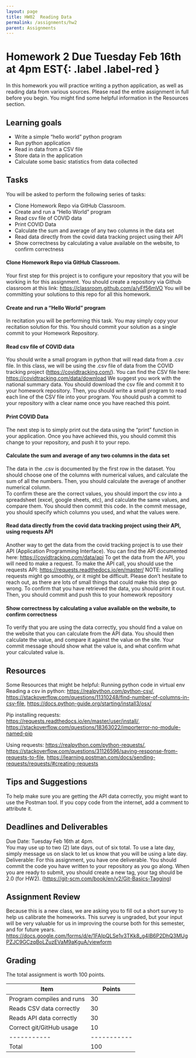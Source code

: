 ```yaml
---
layout: page
title: HW02  Reading Data
permalink: /assignments/hw2
parent: Assignments
---
```


# Homework 2 **Due Tuesday Feb 16th at 4pm EST**{: .label .label-red }
In this homework you will practice writing a python application, as well as reading data from various sources. Please read the entire assignment in full before you begin. You might find some helpful information in the Resources section. 

## Learning goals
- Write a simple “hello world” python program
- Run python application
- Read in data from a CSV file
- Store data in the application 
- Calculate some basic statistics from data collected


## Tasks
You will be asked to perform the following series of tasks:
- Clone Homework Repo via GitHub Classroom.
- Create and run a  “Hello World” program
- Read csv file of COVID data
- Print COVID Data
- Calculate the sum and average of any two columns in the data set
- Read data directly from the covid data tracking project using their API
- Show correctness by calculating a value available on the website, to confirm correctness

#### Clone Homework Repo via GitHub Classroom.
Your first step for this project is to configure your repository that you will be working in for this assignment. You should create a repository via Github classroom at this link: https://classroom.github.com/a/yFf56mVO
You will be committing your solutions to this repo for all this homework.

#### Create and run a  “Hello World” program
In recitation you will be performing this task.  You may simply copy your recitation solution for this.  You should commit your solution as a single commit to your Homework Repository. 

#### Read csv file of COVID data
You should write a small program in python that will read data from a .csv file.  In this class, we will be using the .csv file of data from the COVID tracking project (https://covidtracking.com/). You can find the CSV file here: https://covidtracking.com/data/download
We suggest you work with the national summary data.
You should download the csv file and commit it to your homework repository.  Then, you should write a small program to read each line of the CSV file into your program.
You should push a commit to your repository with a clear name once you have reached this point.

#### Print COVID Data
The next step is to simply print out the data using the “print” function in your application.  Once you have achieved this, you should commit this change to your repository, and push it to your repo.

#### Calculate the sum and average of any two columns in the data set
The data in the .csv is documented by the first row in the dataset. You should choose one of the columns with numerical values, and calculate the sum of all the numbers.  Then, you should calculate the average of another numerical column.  
To confirm these are the correct values, you should import the csv into a spreadsheet (excel, google sheets, etc), and calculate the same values, and compare them.  You should then commit this code. In the commit message, you should specify which columns you used, and what the values were.

#### Read data directly from the covid data tracking project using their API, using requests API
Another way to get the data from the covid tracking project is to use their API (Application Programming Interface).  You can find the API documented here: https://covidtracking.com/data/api
To get the data from the API, you will need to make a request.  To make the API call, you should use the requests API: https://requests.readthedocs.io/en/master/
NOTE: installing requests might go smoothly, or it might be difficult. Please don’t hesitate to reach out, as there are lots of small things that could make this step go wrong.
To confirm that you have retrieved the data, you should print it out.  Then, you should commit and push this to your homework repository

#### Show correctness by calculating a value available on the website, to confirm correctness
To verify that you are using the data correctly, you should find a value on the website that you can calculate from the API data.  You should then calculate the value, and compare it against the value on the site.  Your commit message should show what the value is, and what confirm what your calculated value is.

## Resources

Some Resources that might be helpful: 
Running python code in virtual env
Reading a csv in python: https://realpython.com/python-csv/, https://stackoverflow.com/questions/11310248/find-number-of-columns-in-csv-file, https://docs.python-guide.org/starting/install3/osx/

Pip installing requests: https://requests.readthedocs.io/en/master/user/install/, https://stackoverflow.com/questions/18363022/importerror-no-module-named-pip

Using requests: https://realpython.com/python-requests/, https://stackoverflow.com/questions/31126596/saving-response-from-requests-to-file, https://learning.postman.com/docs/sending-requests/requests/#creating-requests


## Tips and Suggestions
To help make sure you are getting the API data correctly, you might want to use the Postman tool.
If you copy code from the internet, add a comment to attribute it.

## Deadlines and Deliverables
Due Date: Tuesday Feb 16th at 4pm.  
You may use up to two (2) late days, out of six total.  To use a late day, simply message us on slack to let us know that you will be using a late day.
Deliverable: For this assignment, you have one deliverable.
You should commit the code you have written to your repository as you go along. When you are ready to submit, you should create a new tag, your tag should be 2.0 (for HW2). (https://git-scm.com/book/en/v2/Git-Basics-Tagging)



## Assignment Review
Because this is a new class, we are asking you to fill out a short survey to help us calibrate the homeworks.  This survey is ungraded, but your input will be very valuable for us in improving the course both for this semester, and for future years. 
https://docs.google.com/forms/d/e/1FAIpQLSe1v3TKk8_g4IB6P2DhQ3MUgPZJC9GCzqBoLZuzEVaM9aKguA/viewform


## Grading

The total assignment is worth 100 points.

| Item        | Points      |
| ----------- | ----------- |
| Program compiles and runs |  30    |
| Reads CSV data correctly |   30   |
| Reads API data correctly |   30   |
| Correct git/GitHub usage |  10    |
| ----------- | ----------- |
| Total       | 100         |





